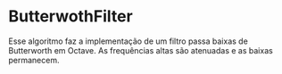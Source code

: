# ButterwothFilter
Esse algoritmo faz a implementação de um filtro passa baixas de Butterworth em Octave. As frequências altas são atenuadas e as baixas permanecem. 
